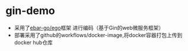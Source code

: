 # gin-demo

- 采用了[ebar-go/ego](https://github.com/ebar-go/ego)框架 进行编码（基于Gin的web微服务框架）
- 部署采用了github的workflows/docker-image,将docker容器打包上传到docker hub仓库